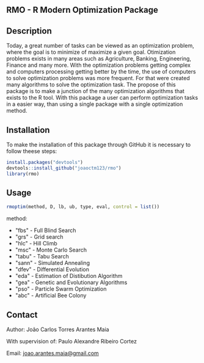 ## RMO - R Modern Optimization Package

## Description

Today, a great number of tasks can be viewed as an optimization problem, where the goal is to minimize of maximize a given goal. Otimization problems exists in many areas such as Agriculture, Banking, Engineering, Finance and many more. With the optimization problems getting complex and computers processing getting better by the time, the use of computers to solve optimization problems was more frequent. For that were created many algorithms to solve the optimization task. The propose of this package is to make a junction of the many optimization algorithms that exists to the R tool. With this package a user can perform optimization tasks in a easier way, than using a single package with a single optimization method.

## Installation

To make the installation of this package through GitHub it is necessary to follow theese steps:

```r
install.packages("devtools")
devtools::install_github("joaoctm123/rmo")
library(rmo)
```

## Usage

```r
rmoptim(method, D, lb, ub, type, eval, control = list())
```

method:
  - "fbs" - Full Blind Search
  - "grs" - Grid search
  - "hlc" - Hill Climb
  - "msc" - Monte Carlo Search
  - "tabu" - Tabu Search
  - "sann" - Simulated Annealing
  - "dfev" - Differential Evolution
  - "eda" - Estimation of Distibution Algorithm
  - "gea" - Genetic and Evolutionary Algorithms
  - "pso" - Particle Swarm Optimization
  - "abc" - Artificial Bee Colony
## Contact 

Author: João Carlos Torres Arantes Maia

With supervision of: Paulo Alexandre Ribeiro Cortez

Email: joao.arantes.maia@gmail.com
